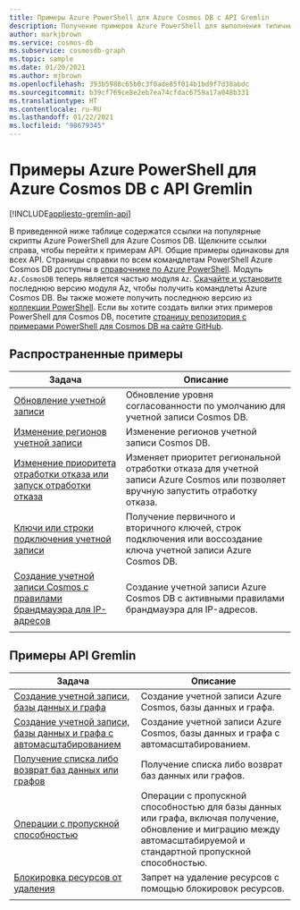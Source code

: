 ```yaml
---
title: Примеры Azure PowerShell для Azure Cosmos DB с API Gremlin
description: Получение примеров Azure PowerShell для выполнения типичных задач в API Gremlin для Azure Cosmos DB
author: markjbrown
ms.service: cosmos-db
ms.subservice: cosmosdb-graph
ms.topic: sample
ms.date: 01/20/2021
ms.author: mjbrown
ms.openlocfilehash: 393b5988c65b0c3f0ade85f014b1bd9f7d38abdc
ms.sourcegitcommit: b39cf769ce8e2eb7ea74cfdac6759a17a048b331
ms.translationtype: HT
ms.contentlocale: ru-RU
ms.lasthandoff: 01/22/2021
ms.locfileid: "98679345"
---
```

# <a name="azure-powershell-samples-for-azure-cosmos-db-gremlin-api"></a>Примеры Azure PowerShell для Azure Cosmos DB с API Gremlin
[!INCLUDE[appliesto-gremlin-api](includes/appliesto-gremlin-api.md)]

В приведенной ниже таблице содержатся ссылки на популярные скрипты Azure PowerShell для Azure Cosmos DB. Щелкните ссылки справа, чтобы перейти к примерам API. Общие примеры одинаковы для всех API. Страницы справки по всем командлетам PowerShell Azure Cosmos DB доступны в [справочнике по Azure PowerShell](/powershell/module/az.cosmosdb). Модуль `Az.CosmosDB` теперь является частью модуля `Az`. [Скачайте и установите](/powershell/azure/install-az-ps?preserve-view=true&view=azps-5.4.0) последнюю версию модуля Az, чтобы получить командлеты Azure Cosmos DB. Вы также можете получить последнюю версию из [коллекции PowerShell](https://www.powershellgallery.com/packages/Az/5.4.0). Если вы хотите создать вилки этих примеров PowerShell для Cosmos DB, посетите [страницу репозитория с примерами PowerShell для Cosmos DB на сайте GitHub](https://github.com/Azure/azure-docs-powershell-samples/tree/master/cosmosdb).

## <a name="common-samples"></a>Распространенные примеры

|Задача | Описание |
|---|---|
|[Обновление учетной записи](scripts/powershell/common/account-update.md?toc=%2fpowershell%2fmodule%2ftoc.json)| Обновление уровня согласованности по умолчанию для учетной записи Cosmos DB. |
|[Изменение регионов учетной записи](scripts/powershell/common/update-region.md?toc=%2fpowershell%2fmodule%2ftoc.json)| Изменение регионов учетной записи Cosmos DB. |
|[Изменение приоритета отработки отказа или запуск отработки отказа](scripts/powershell/common/failover-priority-update.md?toc=%2fpowershell%2fmodule%2ftoc.json)| Изменяет приоритет региональной отработки отказа для учетной записи Azure Cosmos или позволяет вручную запустить отработку отказа. |
|[Ключи или строки подключения учетной записи](scripts/powershell/common/keys-connection-strings.md?toc=%2fpowershell%2fmodule%2ftoc.json)| Получение первичного и вторичного ключей, строк подключения или воссоздание ключа учетной записи Azure Cosmos DB. |
|[Создание учетной записи Cosmos с правилами брандмауэра для IP-адресов](scripts/powershell/common/firewall-create.md?toc=%2fpowershell%2fmodule%2ftoc.json)| Создание учетной записи Azure Cosmos DB с активными правилами брандмауэра для IP-адресов. |
|||

## <a name="gremlin-api-samples"></a>Примеры API Gremlin

|Задача | Описание |
|---|---|
|[Создание учетной записи, базы данных и графа](scripts/powershell/gremlin/create.md?toc=%2fpowershell%2fmodule%2ftoc.json)| Создание учетной записи Azure Cosmos, базы данных и графа. |
|[Создание учетной записи, базы данных и графа с автомасштабированием](scripts/powershell/gremlin/autoscale.md?toc=%2fpowershell%2fmodule%2ftoc.json)| Создание учетной записи Azure Cosmos, базы данных и графа с автомасштабированием. |
|[Получение списка либо возврат баз данных или графов](scripts/powershell/gremlin/list-get.md?toc=%2fpowershell%2fmodule%2ftoc.json)| Получение списка либо возврат баз данных или графов. |
|[Операции с пропускной способностью](scripts/powershell/gremlin/throughput.md?toc=%2fpowershell%2fmodule%2ftoc.json)| Операции c пропускной способностью для базы данных или графа, включая получение, обновление и миграцию между автомасштабируемой и стандартной пропускной способностью. |
|[Блокировка ресурсов от удаления](scripts/powershell/gremlin/lock.md?toc=%2fpowershell%2fmodule%2ftoc.json)| Запрет на удаление ресурсов с помощью блокировок ресурсов. |
|||
